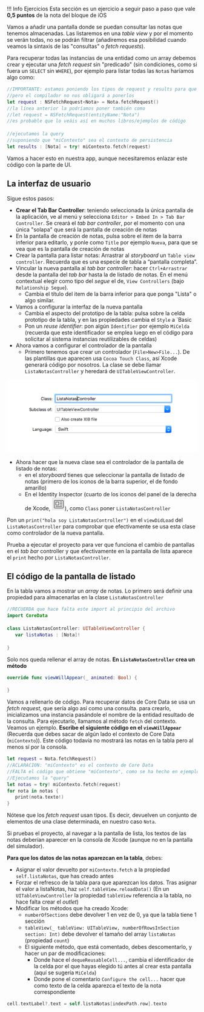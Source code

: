 
!!! Info Ejercicios
    Esta sección es un ejercicio a seguir paso a paso que vale **0,5 puntos** de la nota del bloque de iOS

Vamos a añadir una pantalla donde se puedan consultar las notas que tenemos almacenadas. Las listaremos en una *table view* y por el momento se verán todas, no se podrán filtrar (añadiremos esa posibilidad cuando veamos la sintaxis de las "consultas" o *fetch requests*).

Para recuperar todas las instancias de una entidad como un array debemos crear y ejecutar una *fetch request* sin "predicado" (sin condiciones, como si fuera un `SELECT` sin `WHERE`), por ejemplo para listar todas las `Nota`s haríamos algo como:

```swift
//IMPORTANTE: estamos poniendo los tipos de request y results para que se vea cuáles son
//pero el compilador no nos obligará a ponerlos
let request : NSFetchRequest<Nota> = Nota.fetchRequest()
//la línea anterior la podríamos poner también como
//let request = NSFetchRequest(entityName:"Nota")
//es probable que lo veáis así en muchos libros/ejemplos de código

//ejecutamos la query
//suponiendo que "miContexto" sea el contexto de persistencia
let results : [Nota] = try! miContexto.fetch(request)
```

Vamos a hacer esto en nuestra app, aunque necesitaremos enlazar este código con la parte de UI.

## La interfaz de usuario

Sigue estos pasos:

- **Crear el Tab Bar Controller**: teniendo seleccionada la única pantalla de la aplicación, ve al menú y selecciona `Editor > Embed In > Tab Bar Controller`. Se creará el *tab bar controller*, por el momento con una única "solapa" que será la pantalla de creación de notas
- En la pantalla de creación de notas, pulsa sobre el item de la barra inferior para editarlo, y ponle como `Title` por ejemplo `Nueva`, para que se vea que es la pantalla de creación de notas
- Crear la pantalla para listar notas: Arrastrar al *storyboard* un `Table view controller`. Recuerda que es una especie de tabla a “pantalla completa”.
- Vincular la nueva pantalla al *tab bar controller*: hacer `Ctrl+Arrastrar` desde la pantalla del *tab bar* hasta la de listado de notas. En el menú contextual elegir como tipo del *segue* el de, `View Controllers` (bajo `Relationship Segue`).
    + Cambia el título del item de la barra inferior para que ponga "Lista" o algo similar. 
- Vamos a configurar la interfaz de la nueva pantalla
	- Cambia el aspecto del prototipo de la tabla: pulsa sobre la celda prototipo de la tabla, y en las propiedades cambia el `Style` a `Basic 
	- Pon un *reuse identifier*: pon algún `Identifier` por ejemplo `MiCelda` (recuerda que este identificador se emplea luego en el código para solicitar al sistema instancias reutilizables de celdas)
- Ahora vamos a configurar el controlador de la pantalla
	- Primero tenemos que crear un controlador (`File>New>File...`). De las plantillas que aparecen usa `Cocoa Touch Class`, así Xcode generará código por nosotros. La clase  se debe llamar `ListaNotasController` y heredará de `UITableViewController`. 

![](img/crear_listanotascontroller.png)

- Ahora hacer que la nueva clase sea el controlador de la pantalla de listado de notas: 
    - en el _storyboard_ tienes que seleccionar la pantalla de listado de notas (primero de los iconos de la barra superior, el de fondo amarillo) 
    - En el Identity Inspector (cuarto de los iconos del panel de la derecha de Xcode, ![](img/identity_inspector_icon.png)), como `Class` poner `ListaNotasController`

Pon un `print("hola soy ListaNotasController")`  en el `viewDidLoad` del `ListaNotasController` para comprobar que efectivamente se usa esta clase como controlador de la nueva pantalla.

Prueba  a ejecutar el proyecto para ver que funciona el cambio de pantallas en el *tab bar* controller y que efectivamente en la pantalla de lista aparece el `print` hecho por  `ListaNotasController`.

## El código de la pantalla de listado

En la tabla vamos a mostrar un *array* de notas. Lo primero será definir una propiedad para almacenarlas en la clase `ListaNotasController`

```swift
//RECUERDA que hace falta este import al principio del archivo
import CoreData

class ListaNotasController: UITableViewController {
   var listaNotas : [Nota]!

}
```

Solo nos queda rellenar el array de notas. **En `ListaNotasController` crea un método**

```swift
override func viewWillAppear(_ animated: Bool) {

}
```

Vamos a rellenarlo de código. Para recuperar datos de Core Data se usa un *fetch request*, que sería algo así como una consulta. para crearlo, inicializamos una instancia pasándole el nombre de la entidad resultado de la consulta. Para ejecutarlo, llamamos al método `fetch` del contexto. Veamos un ejemplo. **Escribe el siguiente código en el `viewWillAppear`** (Recuerda que debes sacar de algún lado el contexto de Core Data (`miContexto`)). Este código todavía no mostrará las notas en la tabla pero al menos sí por la consola.

```swift
let request = Nota.fetchRequest()
//ACLARACION: "miContexto" es el contexto de Core Data 
//FALTA el código que obtiene "miContexto", como se ha hecho en ejemplos anteriores
//Ejecutamos la "query"
let notas = try! miContexto.fetch(request) 
for nota in notas {
   print(nota.texto!)
}
```

Nótese que los *fetch request* usan tipos. Es decir, devuelven un conjunto de elementos de una clase determinada, en nuestro caso `Nota`.

Si pruebas el proyecto, al navegar a la pantalla de lista, los textos de las notas deberían aparecer en la consola de Xcode (aunque no en la pantalla del simulador).

**Para que los datos de las notas aparezcan en la tabla**, debes:

- Asignar el valor devuelto por `miContexto.fetch` a la propiedad `self.listaNotas`, que has creado antes
- Forzar el refresco de la tabla para que aparezcan los datos. Tras asignar el valor a listaNotas, haz `self.tableView.reloadData()` (En un `UITableViewController` la propiedad `tableView` referencia a la tabla, no hace falta crear el *outlet*)
- Modificar los métodos que ha creado Xcode:
	+ `numberOfSections` debe devolver 1 en vez de 0, ya que la tabla tiene 1 sección
	+ `tableView(_ tableView: UITableView, numberOfRowsInSection section: Int)` debe devolver el tamaño del array `listaNotas` (propiedad `count`)
	+ El siguiente método, que está comentado, debes descomentarlo, y hacer un par de modificaciones:
	   + Donde hace el `dequeReusableCell...`, cambia el identificador de la celda por el que hayas elegido tú antes al crear esta pantalla (aquí se sugería `MiCelda`)
	   + Donde pone el comentario `Configure the cell...` hacer que como texto de la celda aparezca el texto de la nota correspondiente

```swift
cell.textLabel?.text = self.listaNotas[indexPath.row].texto
```